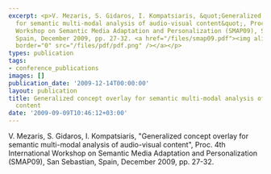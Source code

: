 ```yaml
---
excerpt: <p>V. Mezaris, S. Gidaros, I. Kompatsiaris, &quot;Generalized concept overlay
  for semantic multi-modal analysis of audio-visual content&quot;, Proc. 4th International
  Workshop on Semantic Media Adaptation and Personalization (SMAP09), San Sebastian,
  Spain, December 2009, pp. 27-32. <a href="/files/smap09.pdf"><img align="top" alt=""
  border="0" src="/files/pdf/pdf.png" /></a></p>
types: publication
tags:
- conference_publications
images: []
publication_date: '2009-12-14T00:00:00'
layout: publication
title: Generalized concept overlay for semantic multi-modal analysis of audio-visual
  content
date: '2009-09-09T10:46:12+03:00'
---
```

<p>V. Mezaris, S. Gidaros, I. Kompatsiaris, &quot;Generalized concept overlay for semantic multi-modal analysis of audio-visual content&quot;, Proc. 4th International Workshop on Semantic Media Adaptation and Personalization (SMAP09), San Sebastian, Spain, December 2009, pp. 27-32. <a href="/files/smap09.pdf"><img align="top" alt="" border="0" src="/files/pdf/pdf.png" /></a></p>
